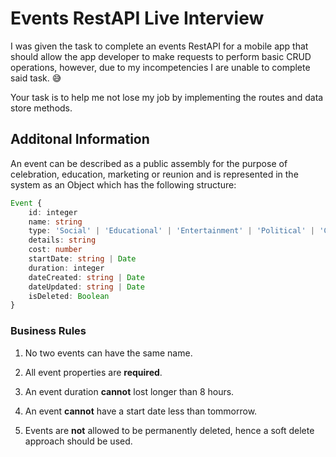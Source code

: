 # Events RestAPI Live Interview

I was given the task to complete an events RestAPI for a mobile app that should
allow the app developer to make requests to perform basic CRUD operations, however, due
to my incompetencies I are unable to complete said task. 😅

Your task is to help me not lose my job by implementing the routes and data store methods.

## Additonal Information

An event can be described as a public assembly for the purpose of celebration, education, marketing or reunion and is represented in the system as an Object which has the following structure:

```ts
Event {
 	id: integer
    name: string
    type: 'Social' | 'Educational' | 'Entertainment' | 'Political' | 'Corporate' | 'Sport'
    details: string
  	cost: number
    startDate: string | Date
    duration: integer
    dateCreated: string | Date
    dateUpdated: string | Date
    isDeleted: Boolean
}
```

### Business Rules

1. No two events can have the same name.

2. All event properties are **required**.

3. An event duration **cannot** lost longer than 8 hours.

4. An event **cannot** have a start date less than tommorrow.

5. Events are **not** allowed to be permanently deleted, hence a soft delete approach should be used.
